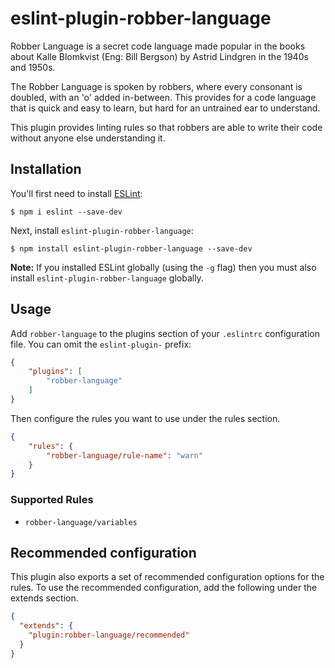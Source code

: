 # eslint-plugin-robber-language

Robber Language is a secret code language made popular in the books about
Kalle Blomkvist (Eng: Bill Bergson) by Astrid Lindgren in the 1940s and 1950s.

The Robber Language is spoken by robbers, where every consonant is
doubled, with an 'o' added in-between. This provides for a code language that
is quick and easy to learn, but hard for an untrained ear to understand.

This plugin provides linting rules so that robbers are able to write their
code without anyone else understanding it.

## Installation

You'll first need to install [ESLint](http://eslint.org):

```
$ npm i eslint --save-dev
```

Next, install `eslint-plugin-robber-language`:

```
$ npm install eslint-plugin-robber-language --save-dev
```

**Note:** If you installed ESLint globally (using the `-g` flag) then you must also install `eslint-plugin-robber-language` globally.

## Usage

Add `robber-language` to the plugins section of your `.eslintrc` configuration file. You can omit the `eslint-plugin-` prefix:

```json
{
    "plugins": [
        "robber-language"
    ]
}
```


Then configure the rules you want to use under the rules section.

```json
{
    "rules": {
        "robber-language/rule-name": "warn"
    }
}
```

### Supported Rules

* `robber-language/variables`

## Recommended configuration

This plugin also exports a set of recommended configuration options for the rules.
To use the recommended configuration, add the following under the extends section.

```json
{
  "extends": {
    "plugin:robber-language/recommended"
  }
}
```

